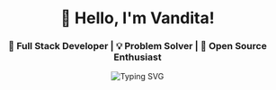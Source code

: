 <div align="center">
  
# 👋 Hello, I'm Vandita!

### 🚀 Full Stack Developer | 💡 Problem Solver | 🌟 Open Source Enthusiast

<img src="https://readme-typing-svg.herokuapp.com?font=Fira+Code&pause=1000&color=2196F3&center=true&vCenter=true&width=435&lines=Welcome+to+my+GitHub+Profile!;Full+Stack+Developer;Always+learning+new+things;Let's+build+something+amazing!" alt="Typing SVG" />

</div>
